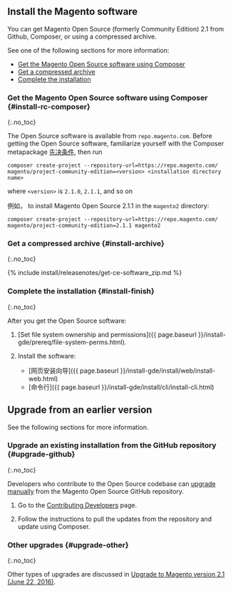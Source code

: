 <div markdown="1">
 
## Install the Magento software

You can get Magento Open Source (formerly Community Edition) 2.1 from Github, Composer, or using a compressed archive. 

See one of the following sections for more information:

*	[Get the Magento Open Source software using Composer](#install-rc-composer)
*	[Get a compressed archive](#install-archive)
*	[Complete the installation](#install-finish)

### Get the Magento Open Source software using Composer {#install-rc-composer}
{:.no_toc}

The Open Source software is available from `repo.magento.com`. Before getting the Open Source software, familiarize yourself with the Composer metapackage  <a href="{{ page.baseurl }}/install-gde/prereq/integrator_install.html" target="_blank">先决条件</a>, then run 

	composer create-project --repository-url=https://repo.magento.com/ magento/project-community-edition=<version> <installation directory name>

where `<version>` is `2.1.0`, `2.1.1`, and so on

例如， to install Magento Open Source 2.1.1 in the `magento2` directory:

	composer create-project --repository-url=https://repo.magento.com/ magento/project-community-edition=2.1.1 magento2

### Get a compressed archive {#install-archive}
{:.no_toc}

{% include install/releasenotes/get-ce-software_zip.md %}

### Complete the installation {#install-finish}
{:.no_toc}

After you get the Open Source software:

1.	[Set file system ownership and permissions]({{ page.baseurl }}/install-gde/prereq/file-system-perms.html).
2.	Install the software:

	*	[网页安装向导]({{ page.baseurl }}/install-gde/install/web/install-web.html)
	*	[命令行]({{ page.baseurl }}/install-gde/install/cli/install-cli.html)

## Upgrade from an earlier version
See the following sections for more information.

### Upgrade an existing installation from the GitHub repository {#upgrade-github}
{:.no_toc}

Developers who contribute to the Open Source codebase can <a href="{{ page.baseurl }}/comp-mgr/bk-compman-upgrade-guide.html" target="_blank">upgrade manually</a> from the Magento Open Source GitHub repository.

1.	Go to the <a href="{{ page.baseurl }}/install-gde/install/cli/dev_update-magento.html" target="_blank">Contributing Developers</a> page.

2.	Follow the instructions to pull the updates from the repository and update using Composer.

### Other upgrades {#upgrade-other}
{:.no_toc}

Other types of upgrades are discussed in [Upgrade to Magento version 2.1 (June 22, 2016)](http://devdocs.magento.com/guides/v2.1/release-notes/tech_bull_21-upgrade.html).
